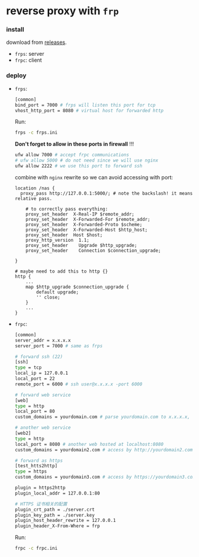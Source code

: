 # reverse proxy with `frp`

### install

download from [releases](https://github.com/fatedier/frp/releases).

* `frps`: server
* `frpc`: client



### deploy

* `frps`:

  ```bash
  [common]
  bind_port = 7000 # frps will listen this port for tcp
  vhost_http_port = 8080 # virtual host for forwarded http
  ```

  Run:

  ```bash
  frps -c frps.ini
  ```

  **Don't forget to allow in these ports in firewall** !!!

  ```bash
  ufw allow 7000 # accept frpc communications
  # ufw allow 5000 # do not need since we will use nginx
  ufw allow 2222 # we use this port to forward ssh
  ```

  combine with `nginx` rewrite so we can avoid accessing with port:

  ```nginx
  location /nas {
  	proxy_pass http://127.0.0.1:5000/; # note the backslash! it means relative pass.
      
      # to correctly pass everything: 
      proxy_set_header  X-Real-IP $remote_addr;
      proxy_set_header  X-Forwarded-For $remote_addr;
      proxy_set_header  X-Forwarded-Proto $scheme;
      proxy_set_header  X-Forwarded-Host $http_host;
      proxy_set_header  Host $host;
      proxy_http_version  1.1;
      proxy_set_header    Upgrade $http_upgrade;
      proxy_set_header    Connection $connection_upgrade;
  
  }
  
  # maybe need to add this to http {}
  http {
      ...
      map $http_upgrade $connection_upgrade {
          default upgrade;
          '' close;
      }
      ...
  }
  
  ```

  

* `frpc`:

  ```bash
  [common]
  server_addr = x.x.x.x
  server_port = 7000 # same as frps
  
  # forward ssh (22)
  [ssh]
  type = tcp
  local_ip = 127.0.0.1
  local_port = 22
  remote_port = 6000 # ssh user@x.x.x.x -port 6000 
  
  # forward web service
  [web]
  type = http
  local_port = 80
  custom_domains = yourdomain.com # parse yourdomain.com to x.x.x.x, then access by http://yourdomain.com:8080 
  
  # another web service
  [web2]
  type = http
  local_port = 8080 # another web hosted at localhost:8080
  custom_domains = yourdomain2.com # access by http://yourdomain2.com:8080
  
  # forward as https
  [test_htts2http]
  type = https
  custom_domains = yourdomain3.com # access by https://yourdomain3.com
  
  plugin = https2http
  plugin_local_addr = 127.0.0.1:80
  
  # HTTPS 证书相关的配置
  plugin_crt_path = ./server.crt
  plugin_key_path = ./server.key
  plugin_host_header_rewrite = 127.0.0.1
  plugin_header_X-From-Where = frp
  ```

  Run:

  ```bash
  frpc -c frpc.ini
  ```

  